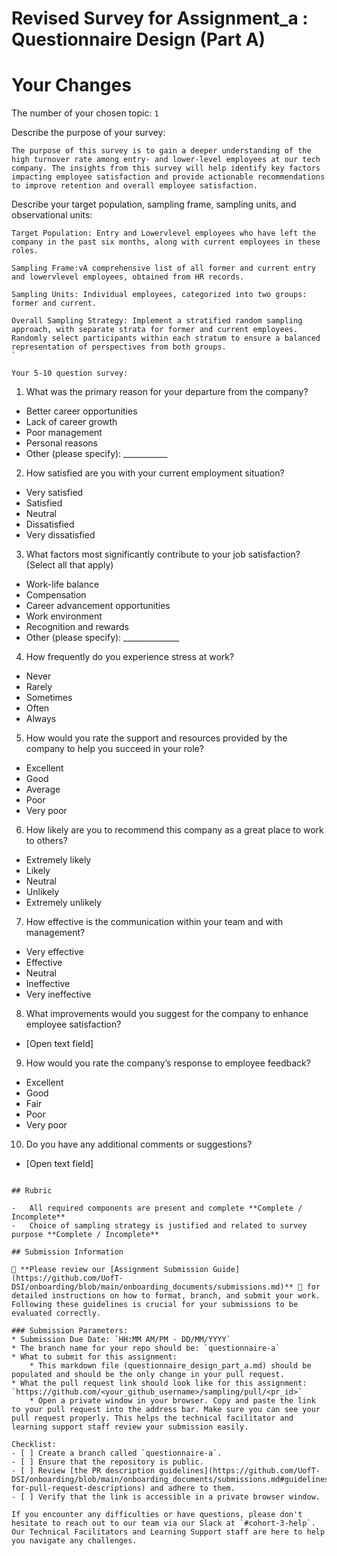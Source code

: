 # Revised Survey for Assignment_a : Questionnaire Design (Part A)

# Your Changes

The number of your chosen topic: `1`

Describe the purpose of your survey:
```
The purpose of this survey is to gain a deeper understanding of the high turnover rate among entry- and lower-level employees at our tech company. The insights from this survey will help identify key factors impacting employee satisfaction and provide actionable recommendations to improve retention and overall employee satisfaction.
```
Describe your target population, sampling frame, sampling units, and observational units:
```
Target Population: Entry and Lowervlevel employees who have left the company in the past six months, along with current employees in these roles.

Sampling Frame:vA comprehensive list of all former and current entry and lowervlevel employees, obtained from HR records.

Sampling Units: Individual employees, categorized into two groups: former and current.

Overall Sampling Strategy: Implement a stratified random sampling approach, with separate strata for former and current employees. Randomly select participants within each stratum to ensure a balanced representation of perspectives from both groups.
`

Your 5-10 question survey:
```
1. What was the primary reason for your departure from the company?
 - Better career opportunities
 - Lack of career growth
 - Poor management
 - Personal reasons
 - Other (please specify): ___________
2. How satisfied are you with your current employment situation?
 - Very satisfied
 - Satisfied
 - Neutral
 - Dissatisfied
 - Very dissatisfied
3. What factors most significantly contribute to your job satisfaction? (Select all that apply)
 - Work-life balance
 - Compensation
 - Career advancement opportunities
 - Work environment
 - Recognition and rewards
 - Other (please specify): ______________
4. How frequently do you experience stress at work?
 - Never
 - Rarely
 - Sometimes
 - Often
 - Always
5. How would you rate the support and resources provided by the company to help you succeed in your role?
 - Excellent
 - Good
 - Average
 - Poor
 - Very poor
6. How likely are you to recommend this company as a great place to work to others?
 - Extremely likely
 - Likely
 - Neutral
 - Unlikely
 - Extremely unlikely
7. How effective is the communication within your team and with management?
 - Very effective
 - Effective
 - Neutral
 - Ineffective
 - Very ineffective
8. What improvements would you suggest for the company to enhance employee satisfaction?
 - [Open text field]
9. How would you rate the company’s response to employee feedback?
 - Excellent
 - Good
 - Fair
 - Poor
 - Very poor
10. Do you have any additional comments or suggestions?
 - [Open text field]
```

## Rubric

-	All required components are present and complete **Complete / Incomplete**
-	Choice of sampling strategy is justified and related to survey purpose **Complete / Incomplete**

## Submission Information

🚨 **Please review our [Assignment Submission Guide](https://github.com/UofT-DSI/onboarding/blob/main/onboarding_documents/submissions.md)** 🚨 for detailed instructions on how to format, branch, and submit your work. Following these guidelines is crucial for your submissions to be evaluated correctly.

### Submission Parameters:
* Submission Due Date: `HH:MM AM/PM - DD/MM/YYYY`
* The branch name for your repo should be: `questionnaire-a`
* What to submit for this assignment:
    * This markdown file (questionnaire_design_part_a.md) should be populated and should be the only change in your pull request.
* What the pull request link should look like for this assignment: `https://github.com/<your_github_username>/sampling/pull/<pr_id>`
    * Open a private window in your browser. Copy and paste the link to your pull request into the address bar. Make sure you can see your pull request properly. This helps the technical facilitator and learning support staff review your submission easily.

Checklist:
- [ ] Create a branch called `questionnaire-a`.
- [ ] Ensure that the repository is public.
- [ ] Review [the PR description guidelines](https://github.com/UofT-DSI/onboarding/blob/main/onboarding_documents/submissions.md#guidelines-for-pull-request-descriptions) and adhere to them.
- [ ] Verify that the link is accessible in a private browser window.

If you encounter any difficulties or have questions, please don't hesitate to reach out to our team via our Slack at `#cohort-3-help`. Our Technical Facilitators and Learning Support staff are here to help you navigate any challenges.
